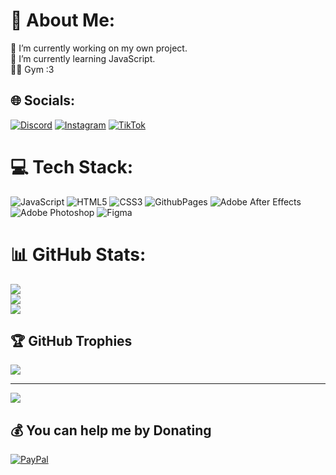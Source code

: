 # 💫 About Me:
🔭 I’m currently working on my own project.<br>🌱 I’m currently learning JavaScript.<br>💪🏼 Gym :3 <br>


## 🌐 Socials:
[![Discord](https://img.shields.io/badge/Discord-%237289DA.svg?logo=discord&logoColor=white)](https://discord.gg/yevhenii1337) [![Instagram](https://img.shields.io/badge/Instagram-%23E4405F.svg?logo=Instagram&logoColor=white)](https://instagram.com/_ev_ge_niii_) [![TikTok](https://img.shields.io/badge/TikTok-%23000000.svg?logo=TikTok&logoColor=white)](https://tiktok.com/@_ev_ge_sha_) 

# 💻 Tech Stack:
![JavaScript](https://img.shields.io/badge/javascript-%23323330.svg?style=for-the-badge&logo=javascript&logoColor=%23F7DF1E) ![HTML5](https://img.shields.io/badge/html5-%23E34F26.svg?style=for-the-badge&logo=html5&logoColor=white) ![CSS3](https://img.shields.io/badge/css3-%231572B6.svg?style=for-the-badge&logo=css3&logoColor=white) ![GithubPages](https://img.shields.io/badge/github%20pages-121013?style=for-the-badge&logo=github&logoColor=white) ![Adobe After Effects](https://img.shields.io/badge/Adobe%20After%20Effects-9999FF.svg?style=for-the-badge&logo=Adobe%20After%20Effects&logoColor=white) ![Adobe Photoshop](https://img.shields.io/badge/adobe%20photoshop-%2331A8FF.svg?style=for-the-badge&logo=adobe%20photoshop&logoColor=white) ![Figma](https://img.shields.io/badge/figma-%23F24E1E.svg?style=for-the-badge&logo=figma&logoColor=white)
# 📊 GitHub Stats:
![](https://github-readme-stats.vercel.app/api?username=yevhenii-kapustian&theme=dark&hide_border=false&include_all_commits=true&count_private=true)<br/>
![](https://github-readme-streak-stats.herokuapp.com/?user=yevhenii-kapustian&theme=dark&hide_border=false)<br/>
![](https://github-readme-stats.vercel.app/api/top-langs/?username=yevhenii-kapustian&theme=dark&hide_border=false&include_all_commits=true&count_private=true&layout=compact)

## 🏆 GitHub Trophies
![](https://github-profile-trophy.vercel.app/?username=yevhenii-kapustian&theme=radical&no-frame=false&no-bg=false&margin-w=4)

---
[![](https://visitcount.itsvg.in/api?id=yevhenii-kapustian&icon=0&color=6)](https://visitcount.itsvg.in)

  ## 💰 You can help me by Donating
  [![PayPal](https://img.shields.io/badge/PayPal-00457C?style=for-the-badge&logo=paypal&logoColor=white)](https://paypal.me/ke1vin.kapustian@gmail.com  ) 

  
<!-- Proudly created with GPRM ( https://gprm.itsvg.in ) -->
